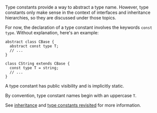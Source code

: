 Type constants provide a way to abstract a type name.  However, type constants only make sense in the context of interfaces
and inheritance hierarchies, so they are discussed under those topics.

For now, the declaration of a type constant involves the keywords `const type`.  Without explanation, here's an example:

```simple.php no-auto-output
abstract class CBase {
  abstract const type T;
  // ...
}

class CString extends CBase {
  const type T = string;
  // ...
}
```

A type constant has public visibility and is implicitly static.

By convention, type constant names begin with an uppercase `T`.

See [inheritance](inheritance.md) and [type constants revisited](type-constants-revisited.md) for more information.
